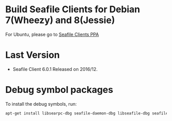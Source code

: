 # Build Seafile Clients for Debian 7(Wheezy) and 8(Jessie)

For Ubuntu, please go to [Seafile Clients PPA](https://code.launchpad.net/~seafile/+archive/ubuntu/seafile-client)

# Last Version

* Seafile Client 6.0.1 Released on 2016/12.

# Debug symbol packages

To install the debug symbols, run:

```sh
apt-get install libsearpc-dbg seafile-daemon-dbg libseafile-dbg seafile-gui-dbg
```
